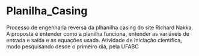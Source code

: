 # Planilha_Casing
Processo de engenharia reversa da plhanilha casing do site Richard Nakka. A proposta é entender como a planilha funciona, entender as variáveis de entrada e saída e as equações usada.
Atividade de Iniciação científica, modo pesquisando desde o primeiro dia, pela UFABC
